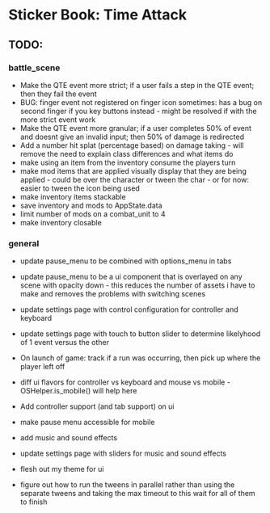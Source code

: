 # Sticker Book: Time Attack

## TODO:

### battle_scene

- Make the QTE event more strict; if a user fails a step in the QTE event; then they fail the event
- BUG: finger event not registered on finger icon sometimes: has a bug on second finger if you key buttons instead - might be resolved if with the more strict event work
- Make the QTE event more granular; if a user completes 50% of event and doesnt give an invalid input; then 50% of damage is redirected
- Add a number hit splat (percentage based) on damage taking - will remove the need to explain class differences and what items do
- make using an item from the inventory consume the players turn
- make mod items that are applied visually display that they are being applied - could be over the character or tween the char - or for now: easier to tween the icon being used
- make inventory items stackable
- save inventory and mods to AppState.data
- limit number of mods on a combat_unit to 4
- make inventory closable

### general

- update pause_menu to be combined with options_menu in tabs
- update pause_menu to be a ui component that is overlayed on any scene with opacity down - this reduces the number of assets i have to make and removes the problems with switching scenes
- update settings page with control configuration for controller and keyboard
- update settings page with touch to button slider to determine likelyhood of 1 event versus the other

- On launch of game: track if a run was occurring, then pick up where the player left off

- diff ui flavors for controller vs keyboard and mouse vs mobile - OSHelper.is_mobile() will help here
- Add controller support (and tab support) on ui
- make pause menu accessible for mobile
- add music and sound effects
- update settings page with sliders for music and sound effects

- flesh out my theme for ui
- figure out how to run the tweens in parallel rather than using the separate tweens and taking the max timeout to this wait for all of them to finish
